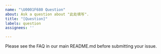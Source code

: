 ```yaml
---
name: "\U0001F680 Question"
about: Ask a question about "此处填写".
title: "[Question]"
labels: question
assignees: ''

---
```


Please see the FAQ in our main README.md before submitting your issue.
